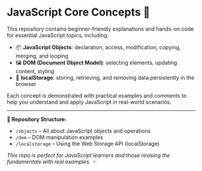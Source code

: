 <h1>JavaScript Core Concepts 🚀</h1>

<p>This repository contains beginner-friendly explanations and hands-on code for essential JavaScript topics, including:</p>

<ul>
  <li>📦 <strong>JavaScript Objects</strong>: declaration, access, modification, copying, merging, and looping</li>
  <li>🖼️ <strong>DOM (Document Object Model)</strong>: selecting elements, updating content, styling</li>
  <li>💾 <strong>localStorage</strong>: storing, retrieving, and removing data persistently in the browser</li>
</ul>

<p>Each concept is demonstrated with practical examples and comments to help you understand and apply JavaScript in real-world scenarios.</p>

<hr />

<p><strong>📁 Repository Structure:</strong></p>
<ul>
  <li><code>/objects</code> – All about JavaScript objects and operations</li>
  <li><code>/dom</code> – DOM manipulation examples </li>
  <li><code>/localstorage</code> – Using the Web Storage API (localStorage)</li>
</ul>

<p><em>This repo is perfect for JavaScript learners and those revising the fundamentals with real examples. ✨</em></p>
